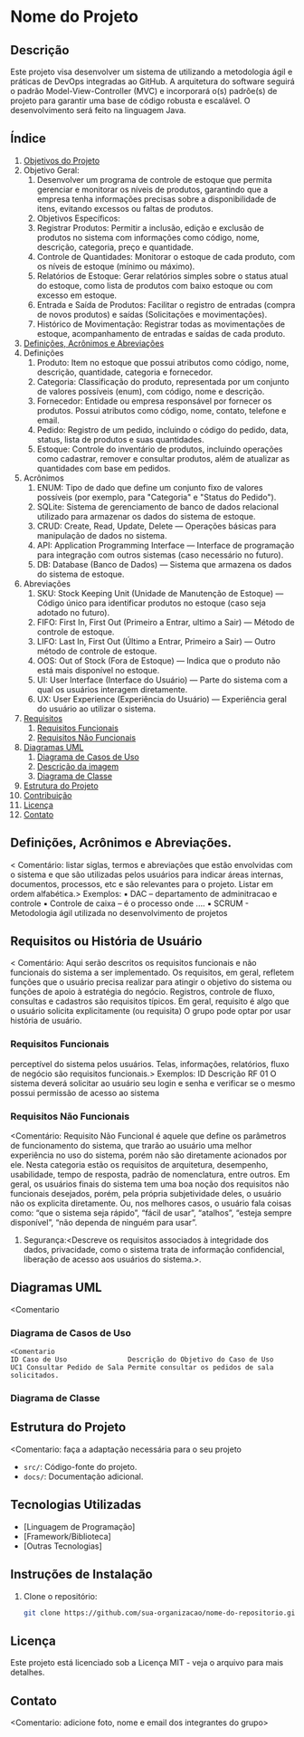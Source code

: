 
# Nome do Projeto

## Descrição

Este projeto visa desenvolver um sistema de <descrever> utilizando a metodologia ágil e práticas de DevOps integradas ao GitHub. A arquitetura do software seguirá o padrão Model-View-Controller (MVC) e incorporará o(s) padrõe(s) de projeto  <descrever> para garantir uma base de código robusta e escalável. O desenvolvimento será feito na linguagem Java.

## Índice

1. [Objetivos do Projeto](#objetivo) 
 1. Objetivo Geral:
    1. Desenvolver um programa de controle de estoque que permita gerenciar e monitorar os níveis de produtos, garantindo que a empresa tenha informações precisas sobre a disponibilidade de itens, evitando excessos ou faltas de produtos.
    2. Objetivos Específicos:
    3. Registrar Produtos: Permitir a inclusão, edição e exclusão de produtos no sistema com informações como código, nome, descrição, categoria, preço e quantidade.
    4. Controle de Quantidades: Monitorar o estoque de cada produto, com os níveis de estoque (mínimo ou máximo).
    5. Relatórios de Estoque: Gerar relatórios simples sobre o status atual do estoque, como lista de produtos com baixo estoque ou com excesso em estoque.
    6. Entrada e Saída de Produtos: Facilitar o registro de entradas (compra de novos produtos) e saídas (Solicitações e movimentações).
    7. Histórico de Movimentação: Registrar todas as movimentações de estoque,  acompanhamento de entradas e saídas de cada produto.
3. [Definições, Acrônimos e Abreviações](#definição)
 1. Definições
    1. Produto: Item no estoque que possui atributos como código, nome, descrição, quantidade, categoria e fornecedor.
    2. Categoria: Classificação do produto, representada por um conjunto de valores possíveis (enum), com código, nome e descrição.
    3. Fornecedor: Entidade ou empresa responsável por fornecer os produtos. Possui atributos como código, nome, contato, telefone e email.
    4. Pedido: Registro de um pedido, incluindo o código do pedido, data, status, lista de produtos e suas quantidades.
    5. Estoque: Controle do inventário de produtos, incluindo operações como cadastrar, remover e consultar produtos, além de atualizar as quantidades com base em pedidos.
 2. Acrônimos
    1. ENUM: Tipo de dado que define um conjunto fixo de valores possíveis (por exemplo, para "Categoria" e "Status do Pedido").
    2. SQLite: Sistema de gerenciamento de banco de dados relacional utilizado para armazenar os dados do sistema de estoque.
    3. CRUD: Create, Read, Update, Delete — Operações básicas para manipulação de dados no sistema.
    4. API: Application Programming Interface — Interface de programação para integração com outros sistemas (caso necessário no futuro).
    5. DB: Database (Banco de Dados) — Sistema que armazena os dados do sistema de estoque.
 3. Abreviações
    1. SKU: Stock Keeping Unit (Unidade de Manutenção de Estoque) — Código único para identificar produtos no estoque (caso seja adotado no futuro).
    2. FIFO: First In, First Out (Primeiro a Entrar, ultimo a Sair) — Método de controle de estoque.
    3. LIFO: Last In, First Out (Último a Entrar, Primeiro a Sair) — Outro método de controle de estoque.
    4. OOS: Out of Stock (Fora de Estoque) — Indica que o produto não está mais disponível no estoque.
    5. UI: User Interface (Interface do Usuário) — Parte do sistema com a qual os usuários interagem diretamente.
    6. UX: User Experience (Experiência do Usuário) — Experiência geral do usuário ao utilizar o sistema.
5. [Requisitos](#requisitos)
   1. [Requisitos Funcionais](#rf)
   2. [Requisitos Não Funcionais](#rnf)
6. [Diagramas UML](#uml)
   1. [Diagrama de Casos de Uso](#uc)
   2. [Descrição da imagem](Diagramadecasodeuso-jpg)
   5. [Diagrama de Classe](#classe)
7. [Estrutura do Projeto](#estrutura)
8. [Contribuição](#contribuição)
9. [Licença](#licença)
10. [Contato](#contato)

## Definições, Acrônimos e Abreviações.
< Comentário: listar siglas, termos e abreviações que estão envolvidas com o
sistema e que são utilizadas pelos usuários para indicar áreas internas, documentos,
processos, etc e são relevantes para o projeto. Listar em ordem alfabética.>
Exemplos:
▪ DAC – departamento de adminitracao e controle
▪ Controle de caixa – é o processo onde ....
▪ SCRUM - Metodologia ágil utilizada no desenvolvimento de projetos

## Requisitos ou História de Usuário
< Comentário: Aqui serão descritos os requisitos funcionais e não funcionais do
sistema a ser implementado. Os requisitos, em geral, refletem funções que o usuário
precisa realizar para atingir o objetivo do sistema ou funções de apoio à estratégia
do negócio. Registros, controle de fluxo, consultas e cadastros são requisitos típicos.
Em geral, requisito é algo que o usuário solicita explicitamente (ou requisita)
O grupo pode optar por usar história de usuário.

   ### Requisitos Funcionais
   perceptível do sistema pelos usuários. Telas, informações, relatórios, fluxo de
negócio são requisitos funcionais.>
Exemplos:
ID    Descrição
RF 01 O sistema deverá solicitar ao usuário seu login e senha e verificar se o mesmo possui
permissão de acesso ao sistema

   ### Requisitos Não Funcionais
   <Comentário: Requisito Não Funcional é aquele que define os parâmetros de
funcionamento do sistema, que trarão ao usuário uma melhor experiência no uso do
sistema, porém não são diretamente acionados por ele. Nesta categoria estão os
requisitos de arquitetura, desempenho, usabilidade, tempo de resposta, padrão de
nomenclatura, entre outros. Em geral, os usuários finais do sistema tem uma boa
noção dos requisitos não funcionais desejados, porém, pela própria subjetividade
deles, o usuário não os explicita diretamente. Ou, nos melhores casos, o usuário fala
coisas como: “que o sistema seja rápido”, “fácil de usar”, “atalhos”, “esteja sempre
disponível”, “não dependa de ninguém para usar”.
1. Segurança:<Descreve os requisitos associados à integridade dos dados, privacidade,
como o sistema trata de informação confidencial, liberação de acesso aos usuários do
sistema.>.

## Diagramas UML
   <Comentario
   
   ### Diagrama de Casos de Uso
    <Comentario 
    ID Caso de Uso               Descrição do Objetivo do Caso de Uso
    UC1 Consultar Pedido de Sala Permite consultar os pedidos de sala solicitados.
   
   ### Diagrama de Classe

## Estrutura do Projeto 
<Comentario: faça a adaptação necessária para o seu projeto
- `src/`: Código-fonte do projeto.
- `docs/`: Documentação adicional.

## Tecnologias Utilizadas
- [Linguagem de Programação]
- [Framework/Biblioteca]
- [Outras Tecnologias]

## Instruções de Instalação
1. Clone o repositório:
   ```sh
   git clone https://github.com/sua-organizacao/nome-do-repositorio.git
## Licença
Este projeto está licenciado sob a Licença MIT - veja o arquivo <LICENSE> para mais detalhes.
## Contato
<Comentario: adicione foto, nome e email dos integrantes do grupo>

